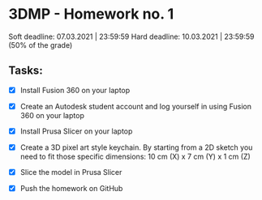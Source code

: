 # 3DMP -  Homework no. 1
Soft deadline: 07.03.2021 | 23:59:59
Hard deadline: 10.03.2021 | 23:59:59 (50% of the grade) 
## Tasks:
-[x] Install Fusion 360 on your laptop
-[x] Create an Autodesk student account and log yourself in using Fusion 360 on your laptop
-[x] Install Prusa Slicer on your laptop
-[x] Create a 3D pixel art style keychain. By starting from a 2D sketch you need to fit those specific dimensions: 10 cm (X) x 7 cm (Y) x 1 cm (Z)
-[x] Slice the model in Prusa Slicer
-[x] Push the homework on GitHub

